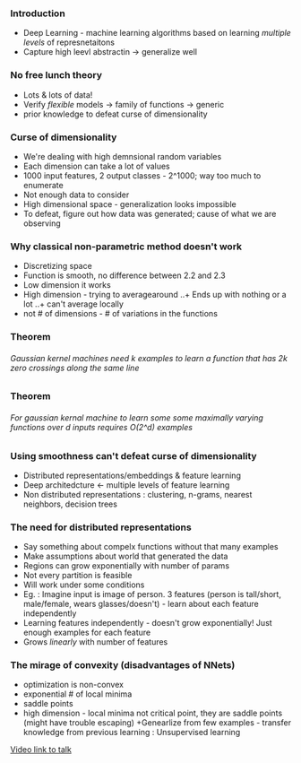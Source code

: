 ### Introduction
+ Deep Learning - machine learning algorithms based on learning *multiple levels* of represnetaitons
+ Capture high leevl abstractin -> generalize well

### No free lunch theory
+ Lots & lots of data!
+ Verify *flexible* models -> family of functions -> generic
+ prior knowledge to defeat curse of dimensionality

### Curse of dimensionality
+ We're dealing with high demnsional random variables
+ Each dimension can take a lot of values
+ 1000 input features, 2 output classes - 2^1000; way too much to enumerate
+ Not enough data to consider
+ High dimensional space - generalization looks impossible
+ To defeat, figure out how data was generated; cause of what we are observing

### Why classical non-parametric method doesn't work
+ Discretizing space
+ Function is smooth, no difference between 2.2 and 2.3
+ Low dimension it works
+ High dimension - trying to averagearound
..+ Ends up with nothing or a lot
..+ can't average locally
+ not # of dimensions - # of variations in the functions

### Theorem
###### Gaussian kernel machines need *k* examples to learn a function that has *2k* zero crossings along the same line

### Theorem
###### For gaussian kernal machine to learn some some maximally varying functions over *d* inputs requires *O(2^d)* examples

### Using smoothness can't defeat curse of dimensionality 
+ Distributed representations/embeddings & feature learning
+ Deep architedcture <- multiple levels of feature learning
+ Non distributed representations : clustering, n-grams, nearest neighbors, decision trees

### The need for distributed representations
+ Say something about compelx functions without that many examples
+ Make assumptions about world that generated the data
+ Regions can grow exponentially with number of params
+ Not every partition is feasible
+ Will work under some conditions
+ Eg. : Imagine input is image of person. 3 features (person is tall/short, male/female, wears glasses/doesn't) - learn about each feature independently
+ Learning features independently - doesn't grow exponentially! Just enough examples for each feature
+ Grows *linearly* with number of features

### The mirage of convexity (disadvantages of NNets)
+ optimization is non-convex
+ exponential # of local minima
+ saddle points
+ high dimension - local minima not critical point, they are saddle points (might have trouble escaping)
+Genearlize from few examples - transfer knowledge from previous learning : Unsupervised learning

[Video link to talk](http://videolectures.net/deeplearning2015_bengio_theoretical_motivations/)
